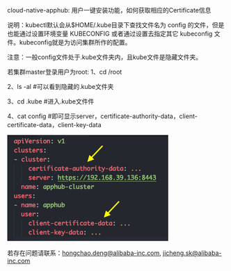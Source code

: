 cloud-native-apphub:
用户一键安装功能，如何获取相应的Certificate信息

说明：kubectl默认会从$HOME/.kube目录下查找文件名为 config 的文件，但是也能通过设置环境变量 KUBECONFIG 或者通过设置去指定其它 kubeconfig 文件。kubeconfig就是为访问集群所作的配置。

注意：一般config文件处于.kube文件夹内，且kube文件是隐藏文件夹。

若集群master登录用户为root:
1、cd /root

2、ls -al     #可以看到隐藏的.kube文件夹

3、cd .kube   #进入.kube文件件

4、cat config #即可显示server，certificate-authority-data，client-certificate-data，client-key-data

![alt text](./resource/image/kubeconfig.png)

若存在问题请联系：hongchao.deng@alibaba-inc.com, jicheng.sk@alibaba-inc.com
